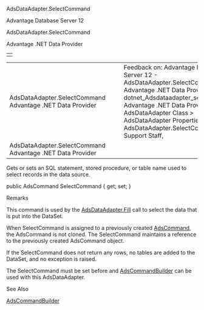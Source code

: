 AdsDataAdapter.SelectCommand




Advantage Database Server 12  

AdsDataAdapter.SelectCommand

Advantage .NET Data Provider

|  |
| --- |
|  |

|  |  |  |  |  |
| --- | --- | --- | --- | --- |
| AdsDataAdapter.SelectCommand  Advantage .NET Data Provider |  |  | Feedback on: Advantage Database Server 12 - AdsDataAdapter.SelectCommand Advantage .NET Data Provider dotnet\_Adsdataadapter\_selectcommand Advantage .NET Data Provider > AdsDataAdapter Class > AdsDataAdapter Properties > AdsDataAdapter.SelectCommand / Dear Support Staff, |  |
| AdsDataAdapter.SelectCommand  Advantage .NET Data Provider |  |  |  |  |

Gets or sets an SQL statement, stored procedure, or table name used to select records in the data source.

public AdsCommand SelectCommand { get; set; }

Remarks

This command is used by the [AdsDataAdapter.Fill](dotnet_adsdataadapter_fill.htm) call to select the data that is put into the DataSet.

When SelectCommand is assigned to a previously created [AdsCommand](dotnet_adscommand.htm), the AdsCommand is not cloned. The SelectCommand maintains a reference to the previously created AdsCommand object.

If the SelectCommand does not return any rows, no tables are added to the DataSet, and no exception is raised.

The SelectCommand must be set before and [AdsCommandBuilder](dotnet_adscommandbuilder.htm) can be used with this AdsDataAdapter.

See Also

[AdsCommandBuilder](dotnet_adscommandbuilder.htm)